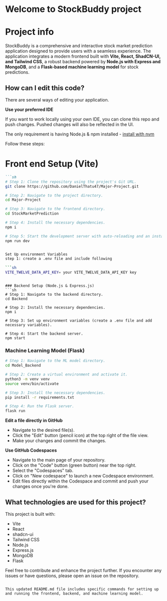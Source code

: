

# Welcome to StockBuddy project

# Project info

StockBuddy is a comprehensive and interactive stock market prediction application designed to provide users with a seamless experience. The application integrates a modern frontend built with **Vite, React, ShadCN-UI, and Tailwind CSS**, a robust backend powered by **Node.js with Express and MongoDB**, and a **Flask-based machine learning model** for stock predictions.

## How can I edit this code?

There are several ways of editing your application.

**Use your preferred IDE**

If you want to work locally using your own IDE, you can clone this repo and push changes. Pushed changes will also be reflected in the UI.

The only requirement is having Node.js & npm installed - [install with nvm](https://github.com/nvm-sh/nvm#installing-and-updating)

Follow these steps:


# Front end Setup (Vite)
```markdown
```sh
# Step 1: Clone the repository using the project's Git URL.
git clone https://github.com/DanielThatu47/Major-Project.git

# Step 2: Navigate to the project directory.
cd Major-Project

# Step 3: Navigate to the frontend directory.
cd StockMarketPrediction

# Step 4: Install the necessary dependencies.
npm i

# Step 5: Start the development server with auto-reloading and an instant preview.
npm run dev


Set Up environment Variables 
step 1: create a .env file and include following

```sh
VITE_TWELVE_DATA_API_KEY= your VITE_TWELVE_DATA_API_KEY key
```

```

### Backend Setup (Node.js & Express.js)
```sh
# Step 1: Navigate to the backend directory.
cd Backend

# Step 2: Install the necessary dependencies.
npm i

# Step 3: Set up environment variables (create a .env file and add necessary variables).

# Step 4: Start the backend server.
npm start
```

### Machine Learning Model (Flask)
```sh
# Step 1: Navigate to the ML model directory.
cd Model_Backend

# Step 2: Create a virtual environment and activate it.
python3 -m venv venv
source venv/bin/activate

# Step 3: Install the necessary dependencies.
pip install -r requirements.txt

# Step 4: Run the Flask server.
flask run
```

**Edit a file directly in GitHub**

- Navigate to the desired file(s).
- Click the "Edit" button (pencil icon) at the top right of the file view.
- Make your changes and commit the changes.

**Use GitHub Codespaces**

- Navigate to the main page of your repository.
- Click on the "Code" button (green button) near the top right.
- Select the "Codespaces" tab.
- Click on "New codespace" to launch a new Codespace environment.
- Edit files directly within the Codespace and commit and push your changes once you're done.

## What technologies are used for this project?

This project is built with:

- Vite
- React
- shadcn-ui
- Tailwind CSS
- Node.js
- Express.js
- MongoDB
- Flask

Feel free to contribute and enhance the project further. If you encounter any issues or have questions, please open an issue on the repository.
```

This updated README.md file includes specific commands for setting up and running the frontend, backend, and machine learning model.